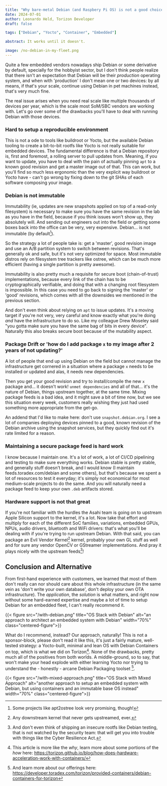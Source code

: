 ```yaml
---
title: "Why bare-metal Debian (and Raspbery Pi OS) is not a good choice for most Embedded Systems?"
date: 2024-07-01
author: Leonardo Held, Torizon Developer
draft: false

tags: ["Debian", "Yocto", "Container", "Embedded"]

abstract: It works until it doesn't.

image: /no-debian-in-my-fleet.png
---
```


Quite a few embedded vendors nowadays ship Debian or some derivative by default, specially for the hobbyist sector, but I don't think people realize that there isn't an expectation that Debian will be their *production* operating system, and when with 'production' I don't mean one or two devices: by all means, if that's your scale, continue using Debian in pet machines instead, that's very much fine.

The real issue arises when you need real scale like multiple thousands of devices per year, which is the scale most SoM/SBC vendors are working with. Let's go over some of the drawbacks you'll have to deal with running Debian with those devices.

### Hard to setup a reproducible environment
This is not a ode to tools like buildroot or Yocto, but the available Debian tooling to create a bit-to-bit rootfs like Yocto is not really suitable for embedded devices. The fundamental difference is that a Debian repository is, first and foremost, a rolling server to pull updates from. Meaning, if you want to update, you have to deal with the pain of actually pinning `apt` to a known good revision and get a master image out of that. This can work, but you'll find so much less ergonomic than the very explicit way buildroot or Yocto have - can't go wrong by fixing down to the git SHAs of each software composing your image.

### Debian is not immutable
Immutability (ie, updates are new snapshots applied on top of a read-only filesystem) is necessary to make sure you have the same revision in the lab as you have in the field, because if you think issues won't show up, they absolutely will. And sending out engineers out into the field or getting some boxes back into the office can be very, very expensive.
Debian... is not immutable (by default[^0]). 

So the strategy a lot of people take is: get a 'master', good revision image and use an A/B partition system to switch between revisions. That's generally ok and safe, but it's not very optimized for space. Most immutable distros rely on filesystem tree trackers like ostree, which can be much more efficient (having a single partition is pretty awesome).

Immutability is also pretty much a requisite for secure boot (chain-of-trust) implementations, because every link of the chain has to be cryptographically verifiable, and doing that with a changing root filesystem is impossible. In this case you need to go back to signing the 'master' or 'good' revisions, which comes with all the downsides we mentioned in the previous section.

And don't even think about relying on `apt` to issue updates. It's a moving target if you're not very, very careful and know exactly what you're doing *and* have the infrastructure to do so. Like my colleague Drew Moseley said "you gotta make sure you have the same bag of bits in every device". Naturally this also breaks secure boot because of the mutability aspect.

### Package Drift or 'how do I add package `x` to my image after 2 years of not updating?'
A lot of people that end up using Debian on the field but cannot manage the infrastructure get cornered in a situation where a package `x` needs to be installed or updated and alas, it needs new dependencies.

Then you get your good revision and try to install/compile the new `x` package and... it doesn't work! `unmet dependencies` and all of that... it's the nature of Debian, things upstream together, at the same time. Mixing package feeds is a bad idea, and it might save a bit of time now, but we see this situation every week, customers really wishing they just had used something more appropriate from the get-go.

An addend that I'd like to make here: don't use `snapshot.debian.org`. I see a lot of companies deploying devices pinned to a good, known revision of the Debian archive using the snapshot services, but they quickly find out it's rate limited for a reason.

### Maintaining a secure package feed is hard work
I know because I maintain one. It's a lot of work, a lot of CI/CD pipelining and testing to make sure everything works. Debian stable is pretty stable, and generally stuff doesn't break, and I would know (I maintain feeds.toradex.com/debian and some others), but that's because we spent a lot of resources to test it everyday; it's simply not economical for most medium-scale projects to do the same. And you will naturally need a package feed to keep your own `.deb` artifacts stored.

### Hardware support is not that great
If you're not familiar with the hurdles the Asahi team is going on to upstream Apple Silicon support to the kernel, it's a lot. Now take that effort and multiply for each of the different SoC families, variations, embedded GPUs, NPUs, audio drivers, bluetooth and WiFi drivers: that's what you'll be dealing with if you're trying to run upstream Debian.
With that said, you can package an Evil Vendor Kernel[^1]  kernel, probably your own GL stuff as well and for sure any vendor OpenCV or GStreamer implementations. And pray it plays nicely with the upstream feeds[^2]!

## Conclusion and Alternative
From first-hand experience with customers, we learned that most of them don't really can nor should care about this whole infrastructure (in the same vein as 'don't write your own database', don't deploy your own OTA infrastructure). The *application*, the *solution* is what matters, and right now without some hard-earned expertise and maybe a lot of time to setup Debian for an embedded fleet, I can't really recommend it.

{{< figure src="/with-debian.png" title="OS Stack with Debian" alt="an approach to architect an embedded system with Debian" width="70%" class="centered-figure">}}

What do I recommend, instead? Our approach, naturally! This is not a sponsor-block, please don't read it like this, it's just a fairly mature, well-tested strategy: a Yocto-built, minimal and lean OS with Debian Containers on top, which is what we did on Torizon[^3]. None of the drawbacks, pretty much all of the positives from both worlds. A middle-ground, so to say, that won't make your head explode with either learning Yocto nor trying to understand the - honestly - arcane Debian Packaging toolset [^4].

{{< figure src="/with-mixed-approach.png" title="OS Stack with Mixed Approach" alt="another approach to setup an embedded system with Debian, but using containers and an immutable base OS instead" width="70%" class="centered-figure">}}

[^0]: Some projects like apt2ostree look very promising, though!
[^1]: Any downstream kernel that never gets upstreamed, ever.
[^2]: And don't even think of shipping an insecure rootfs like Debian testing, that is not watched by the security team: that will get you into trouble with things like the Cyber Resilience Act.
[^3]: This article is more like the *why*, learn more about some portions of the *how* here: https://torizon.github.io/blog/how-does-hardware-acceleration-work-with-containers/
[^4]: And learn more about our offerings here: https://developer.toradex.com/torizon/provided-containers/debian-containers-for-torizon
